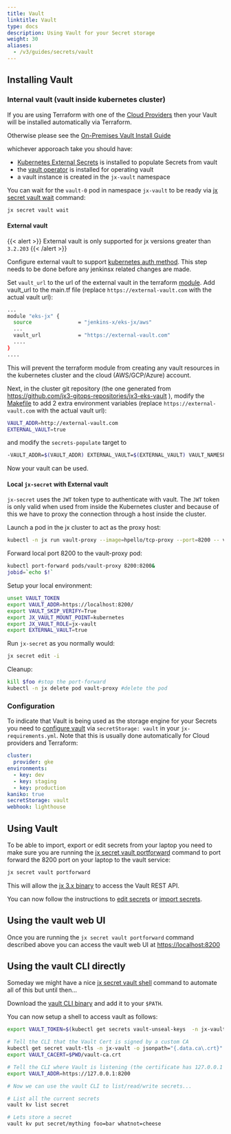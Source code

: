 ```yaml
---
title: Vault
linktitle: Vault
type: docs
description: Using Vault for your Secret storage
weight: 30
aliases:
  - /v3/guides/secrets/vault
---
```


## Installing Vault

### Internal vault (vault inside kubernetes cluster)

If you are using Terraform with one of the [Cloud Providers](/v3/admin/) then your Vault will be installed automatically via Terraform.

Otherwise please see the [On-Premises Vault Install Guide](/v3/admin/platforms/on-premises/vault/)

whichever apporoach take you should have:

- [Kubernetes External Secrets](https://github.com/external-secrets/kubernetes-external-secrets) is installed to populate Secrets from vault
- the [vault operator](https://banzaicloud.com/products/bank-vaults/) is installed for operating vault
- a vault instance is created in the `jx-vault` namespace

You can wait for the `vault-0` pod in namespace `jx-vault` to be ready via [jx secret vault wait](https://github.com/jenkins-x/jx-secret/blob/master/docs/cmd/jx-secret_vault_wait.md) command:

```bash
jx secret vault wait
```

#### External vault

{{< alert >}}
External vault is only supported for jx versions greater than `3.2.203`
{{< /alert >}}

Configure external vault to support [kubernetes auth method](https://www.vaultproject.io/docs/auth/kubernetes#configuration).
This step needs to be done before any jenkinsx related changes are made.

Set `vault_url` to the url of the external vault in the terraform [module](https://github.com/jenkins-x/terraform-aws-eks-jx/blob/master/variables.tf#L36-L40).
Add vault_url to the main.tf file (replace `https://external-vault.com` with the actual vault url):

```bash
...
module "eks-jx" {
  source               = "jenkins-x/eks-jx/aws"
  ...
  vault_url            = "https://external-vault.com"
  ....
}
....
```

This will prevent the terraform module from creating any vault resources in the kubernetes cluster and the cloud (AWS/GCP/Azure) account.

Next, in the cluster git repository (the one generated from https://github.com/jx3-gitops-repositories/jx3-eks-vault ), modify the [Makefile](https://github.com/jx3-gitops-repositories/jx3-eks-vault/blob/main/versionStream/src/Makefile.mk) to add 2 extra environment variables (replace `https://external-vault.com` with the actual vault url):

```bash
VAULT_ADDR=http://external-vault.com
EXTERNAL_VAULT=true
```

and modify the `secrets-populate` target to

```bash
-VAULT_ADDR=$(VAULT_ADDR) EXTERNAL_VAULT=$(EXTERNAL_VAULT) VAULT_NAMESPACE=$(VAULT_NAMESPACE) jx secret populate --secret-namespace $(VAULT_NAMESPACE) --no-wait
```

Now your vault can be used.

#### Local `jx-secret` with External vault

`jx-secret` uses the `JWT` token type to authenticate with vault.  The `JWT` token is only valid when used from inside the Kubernetes cluster and because of this we have to proxy the connection through a host inside the cluster.

Launch a pod in the jx cluster to act as the proxy host:
```bash
kubectl -n jx run vault-proxy --image=hpello/tcp-proxy --port=8200 -- vault.example.com 8200
```

Forward local port 8200 to the vault-proxy pod:
```bash
kubectl port-forward pods/vault-proxy 8200:8200&
jobid=`echo $!`
```

Setup your local environment:
```bash
unset VAULT_TOKEN
export VAULT_ADDR=https://localhost:8200/
export VAULT_SKIP_VERIFY=True
export JX_VAULT_MOUNT_POINT=kubernetes
export JX_VAULT_ROLE=jx-vault
export EXTERNAL_VAULT=true
```

Run `jx-secret` as you normally would:
```bash
jx secret edit -i
```

Cleanup:
```bash
kill $foo #stop the port-forward
kubectl -n jx delete pod vault-proxy #delete the pod
```
### Configuration

To indicate that Vault is being used as the storage engine for your Secrets you need to [configure vault](/v3/guides/config/#vault) via `secretStorage: vault` in your `jx-requirements.yml`. Note that this is usually done automatically for Cloud providers and Terraform:

```yaml
cluster:
  provider: gke
environments:
  - key: dev
  - key: staging
  - key: production
kaniko: true
secretStorage: vault
webhook: lighthouse
```

## Using Vault

To be able to import, export or edit secrets from your laptop you need to make sure you are running the [jx secret vault portforward](https://github.com/jenkins-x/jx-secret/blob/master/docs/cmd/jx-secret_vault_portforward.md) command to port forward the 8200 port on your laptop to the vault service:

```bash
jx secret vault portforward
```

This will allow the [jx 3.x binary](/v3/guides/jx3/) to access the Vault REST API.

You can now follow the instructions to [edit secrets](/v3/guides/secrets/#edit-secrets) or [import secrets](/v3/guides/secrets/#import-secrets).

## Using the vault web UI

Once you are running the `jx secret vault portforward` command described above you can access the vault web UI at [https://localhost:8200](https://localhost:8200)

## Using the vault CLI directly

Someday we might have a nice [jx secret vault shell](https://github.com/jenkins-x/jx-secret/issues/5) command to automate all of this but until then...

Download the [vault CLI binary](https://www.vaultproject.io/downloads/) and add it to your `$PATH`.

You can now setup a shell to access vault as follows:

```bash
export VAULT_TOKEN=$(kubectl get secrets vault-unseal-keys  -n jx-vault -o jsonpath={.data.vault-root} | base64 --decode)

# Tell the CLI that the Vault Cert is signed by a custom CA
kubectl get secret vault-tls -n jx-vault -o jsonpath="{.data.ca\.crt}" | base64 --decode > $PWD/vault-ca.crt
export VAULT_CACERT=$PWD/vault-ca.crt

# Tell the CLI where Vault is listening (the certificate has 127.0.0.1 as well as alternate names)
export VAULT_ADDR=https://127.0.0.1:8200

# Now we can use the vault CLI to list/read/write secrets...

# List all the current secrets
vault kv list secret

# Lets store a secret
vault kv put secret/mything foo=bar whatnot=cheese
```
